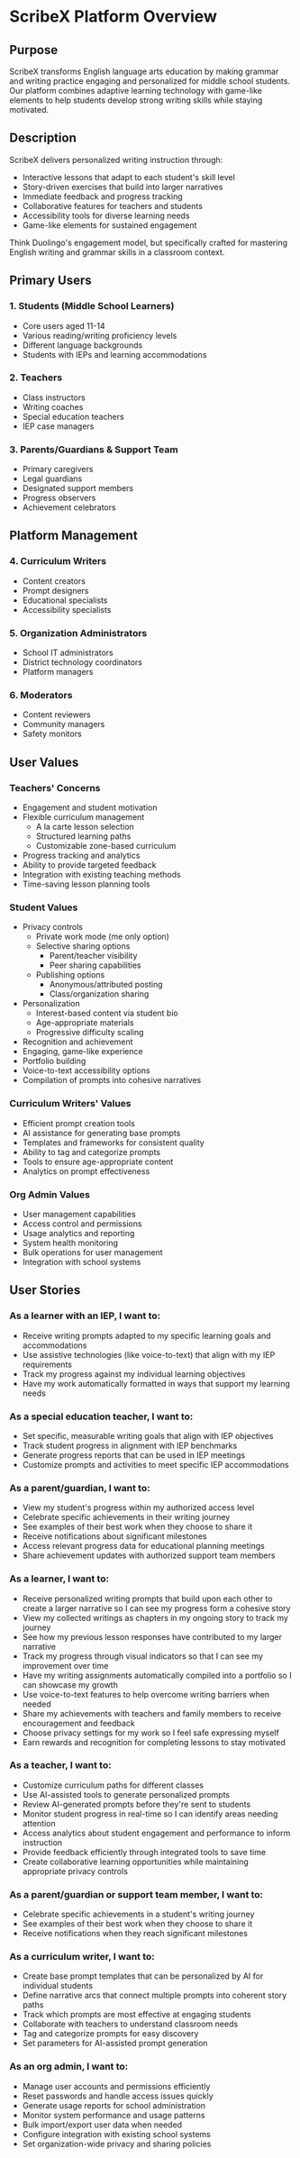 # ScribeX Platform Overview

## Purpose
ScribeX transforms English language arts education by making grammar and writing practice engaging and personalized for middle school students. Our platform combines adaptive learning technology with game-like elements to help students develop strong writing skills while staying motivated.

## Description
ScribeX delivers personalized writing instruction through:
- Interactive lessons that adapt to each student's skill level
- Story-driven exercises that build into larger narratives
- Immediate feedback and progress tracking
- Collaborative features for teachers and students
- Accessibility tools for diverse learning needs
- Game-like elements for sustained engagement

Think Duolingo's engagement model, but specifically crafted for mastering English writing and grammar skills in a classroom context.

## Primary Users

### 1. Students (Middle School Learners)
   - Core users aged 11-14
   - Various reading/writing proficiency levels
   - Different language backgrounds
   - Students with IEPs and learning accommodations

### 2. Teachers
   - Class instructors
   - Writing coaches
   - Special education teachers
   - IEP case managers

### 3. Parents/Guardians & Support Team
   - Primary caregivers
   - Legal guardians
   - Designated support members
   - Progress observers
   - Achievement celebrators

## Platform Management

### 4. Curriculum Writers
   - Content creators
   - Prompt designers
   - Educational specialists
   - Accessibility specialists

### 5. Organization Administrators
   - School IT administrators
   - District technology coordinators
   - Platform managers

### 6. Moderators
   - Content reviewers
   - Community managers
   - Safety monitors

## User Values

### Teachers' Concerns
- Engagement and student motivation
- Flexible curriculum management
  - A la carte lesson selection
  - Structured learning paths
  - Customizable zone-based curriculum
- Progress tracking and analytics
- Ability to provide targeted feedback
- Integration with existing teaching methods
- Time-saving lesson planning tools

### Student Values
- Privacy controls
  - Private work mode (me only option)
  - Selective sharing options
    - Parent/teacher visibility
    - Peer sharing capabilities
  - Publishing options
    - Anonymous/attributed posting
    - Class/organization sharing
- Personalization
  - Interest-based content via student bio
  - Age-appropriate materials
  - Progressive difficulty scaling
- Recognition and achievement
- Engaging, game-like experience
- Portfolio building
- Voice-to-text accessibility options
- Compilation of prompts into cohesive narratives

### Curriculum Writers' Values
- Efficient prompt creation tools
- AI assistance for generating base prompts
- Templates and frameworks for consistent quality
- Ability to tag and categorize prompts
- Tools to ensure age-appropriate content
- Analytics on prompt effectiveness

### Org Admin Values
- User management capabilities
- Access control and permissions
- Usage analytics and reporting
- System health monitoring
- Bulk operations for user management
- Integration with school systems

## User Stories

### As a learner with an IEP, I want to:
- Receive writing prompts adapted to my specific learning goals and accommodations
- Use assistive technologies (like voice-to-text) that align with my IEP requirements
- Track my progress against my individual learning objectives
- Have my work automatically formatted in ways that support my learning needs

### As a special education teacher, I want to:
- Set specific, measurable writing goals that align with IEP objectives
- Track student progress in alignment with IEP benchmarks
- Generate progress reports that can be used in IEP meetings
- Customize prompts and activities to meet specific IEP accommodations

### As a parent/guardian, I want to:
- View my student's progress within my authorized access level
- Celebrate specific achievements in their writing journey
- See examples of their best work when they choose to share it
- Receive notifications about significant milestones
- Access relevant progress data for educational planning meetings
- Share achievement updates with authorized support team members

### As a learner, I want to:
- Receive personalized writing prompts that build upon each other to create a larger narrative so I can see my progress form a cohesive story
- View my collected writings as chapters in my ongoing story to track my journey
- See how my previous lesson responses have contributed to my larger narrative
- Track my progress through visual indicators so that I can see my improvement over time
- Have my writing assignments automatically compiled into a portfolio so I can showcase my growth
- Use voice-to-text features to help overcome writing barriers when needed
- Share my achievements with teachers and family members to receive encouragement and feedback
- Choose privacy settings for my work so I feel safe expressing myself
- Earn rewards and recognition for completing lessons to stay motivated

### As a teacher, I want to:
- Customize curriculum paths for different classes
- Use AI-assisted tools to generate personalized prompts
- Review AI-generated prompts before they're sent to students
- Monitor student progress in real-time so I can identify areas needing attention
- Access analytics about student engagement and performance to inform instruction
- Provide feedback efficiently through integrated tools to save time
- Create collaborative learning opportunities while maintaining appropriate privacy controls

### As a parent/guardian or support team member, I want to:
- Celebrate specific achievements in a student's writing journey
- See examples of their best work when they choose to share it
- Receive notifications when they reach significant milestones

### As a curriculum writer, I want to:
- Create base prompt templates that can be personalized by AI for individual students
- Define narrative arcs that connect multiple prompts into coherent story paths
- Track which prompts are most effective at engaging students
- Collaborate with teachers to understand classroom needs
- Tag and categorize prompts for easy discovery
- Set parameters for AI-assisted prompt generation

### As an org admin, I want to:
- Manage user accounts and permissions efficiently
- Reset passwords and handle access issues quickly
- Generate usage reports for school administration
- Monitor system performance and usage patterns
- Bulk import/export user data when needed
- Configure integration with existing school systems
- Set organization-wide privacy and sharing policies
